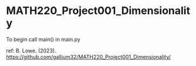 # MATH220_Project001_Dimensionality

To begin call main() in main.py

ref: B. Lowe. (2023). https://github.com/gallium32/MATH220_Project001_Dimensionality/
